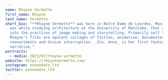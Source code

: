 ```yaml
---
name: Rhayne Vermette
first_name: Rhayne
last_name: Vermette
short_bio: "**Rhayne Vermette** was born in Notre Dame de Lourdes, Manitoba. It
  was while studying architecture at the University of Manitoba, that she fell
  into the practices of image making and storytelling. Primarily self taught,
  Rhayne’s films are opulent collages of fiction, animation, documentary,
  reenactments and divine interruption. _Ste. Anne_ is her first feature
  narrative."
portraits:
  - media: 2023/07/rhayne-vermette
website: https://rhaynevermette.com/
instagram: exovedate_ltd
twitter: exovedate_ltd
---
```

